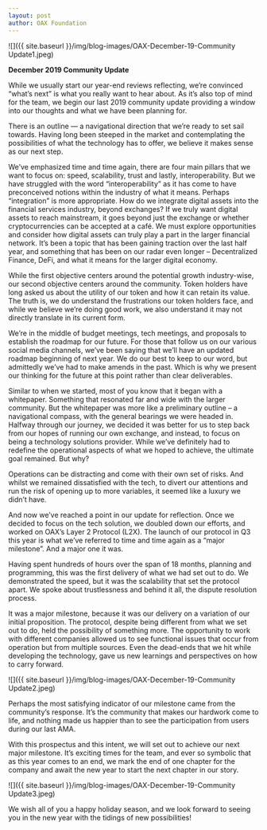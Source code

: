 ```yaml
---
layout: post
author: OAX Foundation
---
```


![]({{ site.baseurl }}/img/blog-images/OAX-December-19-Community Update1.jpeg)

<b>December 2019 Community Update</b>
While we usually start our year-end reviews reflecting, we’re convinced “what’s next” is what you really want to hear about. As it’s also top of mind for the team, we begin our last 2019 community update providing a window into our thoughts and what we have been planning for. 

There is an outline — a navigational direction that we’re ready to set sail towards. Having long been steeped in the market and contemplating the possibilities of what the technology has to offer, we believe it makes sense as our next step. 

We’ve emphasized time and time again, there are four main pillars that we want to focus on: speed, scalability, trust and lastly, interoperability. But we have struggled with the word “interoperability” as it has come to have preconceived notions within the industry of what it means. Perhaps “integration” is more appropriate. How do we integrate digital assets into the financial services industry, beyond exchanges? If we truly want digital assets to reach mainstream, it goes beyond just the exchange or whether cryptocurrencies can be accepted at a café. We must explore opportunities and consider how digital assets can truly play a part in the larger financial network. It’s been a topic that has been gaining traction over the last half year, and something that has been on our radar even longer – Decentralized Finance, DeFi, and what it means for the larger digital economy. 

While the first objective centers around the potential growth industry-wise, our second objective centers around the community. Token holders have long asked us about the utility of our token and how it can retain its value. The truth is, we do understand the frustrations our token holders face, and while we believe we’re doing good work, we also understand it may not directly translate in its current form. 

We’re in the middle of budget meetings, tech meetings, and proposals to establish the roadmap for our future. For those that follow us on our various social media channels, we’ve been saying that we’ll have an updated roadmap beginning of next year. We do our best to keep to our word, but admittedly we’ve had to make amends in the past. Which is why we present our thinking for the future at this point rather than clear deliverables. 

Similar to when we started, most of you know that it began with a whitepaper. Something that resonated far and wide with the larger community. But the whitepaper was more like a preliminary outline – a navigational compass, with the general bearings we were headed in. 
Halfway through our journey, we decided it was better for us to step back from our hopes of running our own exchange, and instead, to focus on being a technology solutions provider. While we’ve definitely had to redefine the operational aspects of what we hoped to achieve, the ultimate goal remained. But why?

Operations can be distracting and come with their own set of risks. And whilst we remained dissatisfied with the tech, to divert our attentions and run the risk of opening up to more variables, it seemed like a luxury we didn’t have. 

And now we’ve reached a point in our update for reflection. Once we decided to focus on the tech solution, we doubled down our efforts, and worked on OAX’s Layer 2 Protocol (L2X). The launch of our protocol in Q3 this year is what we’ve referred to time and time again as a “major milestone”. And a major one it was. 

Having spent hundreds of hours over the span of 18 months, planning and programming, this was the first delivery of what we had set out to do. We demonstrated the speed, but it was the scalability that set the protocol apart. We spoke about trustlessness and behind it all, the dispute resolution process. 

It was a major milestone, because it was our delivery on a variation of our initial proposition. The protocol, despite being different from what we set out to do, held the possibility of something more. The opportunity to work with different companies allowed us to see functional issues that occur from operation but from multiple sources. Even the dead-ends that we hit while developing the technology, gave us new learnings and perspectives on how to carry forward. 

![]({{ site.baseurl }}/img/blog-images/OAX-December-19-Community Update2.jpeg)

Perhaps the most satisfying indicator of our milestone came from the community’s response. It’s the community that makes our hardwork come to life, and nothing made us happier than to see the participation from users during our last AMA. 

With this prospectus and this intent, we will set out to achieve our next major milestone. It’s exciting times for the team, and ever so symbolic that as this year comes to an end, we mark the end of one chapter for the company and await the new year to start the next chapter in our story. 

![]({{ site.baseurl }}/img/blog-images/OAX-December-19-Community Update3.jpeg)

We wish all of you a happy holiday season, and we look forward to seeing you in the new year with the tidings of new possibilities!


